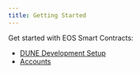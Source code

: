 ```yaml
---
title: Getting Started
---
```


Get started with EOS Smart Contracts:

- [DUNE Development Setup](10_dune-development-setup/index.md)
- [Accounts](./20_accounts/index.md)
